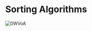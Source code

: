 # Sorting Algorithms

![0WVoA](https://github.com/user-attachments/assets/cee0559d-5ab4-459a-84e7-6d1a3b9d0231)
